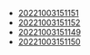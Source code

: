 - [20221003151151](/zet/20221003151151/README.md)
- [20221003151152](/zet/20221003151152/README.md)
- [20221003151149](/zet/20221003151149/README.md)
- [20221003151150](/zet/20221003151150/README.md)
